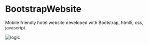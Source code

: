 # BootstrapWebsite

Mobile friendly hotel website developed with Bootstrap, html5, css, javascript.

![logic]( http://www.itreverie.com/githubimages/itReverie-web-responsive-hotel.png)
